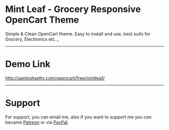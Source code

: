 # Mint Leaf - Grocery Responsive OpenCart Theme

Simple & Clean OpenCart theme. Easy to install and use, best suits for Grocery, Electronics etc..,

-----------------------------------------------------------------------------------------------------------------------------------------------

# Demo Link

http://santoshsetty.com/opencart/free/mintleaf/

-----------------------------------------------------------------------------------------------------------------------------------------------

# Support

 For support, you can email me, also if you want to support me you can became [Patreon](https://www.patreon.com/settysantu) or via [PayPal](http://paypal.me/settysantu).
